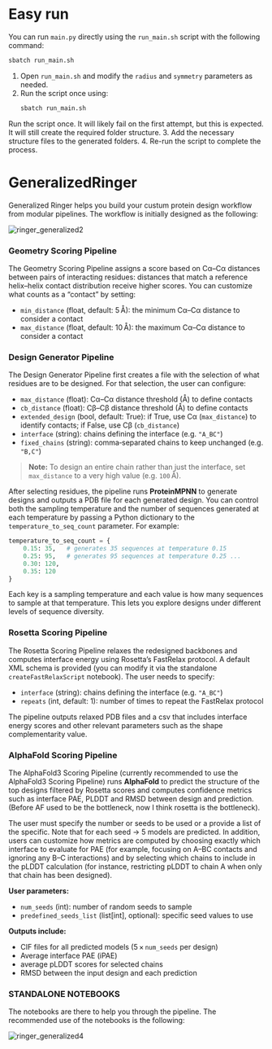 # Easy run
You can run `main.py` directly using the `run_main.sh` script with the following command:

```bash
sbatch run_main.sh
```

1. Open `run_main.sh` and modify the `radius` and `symmetry` parameters as needed.  
2. Run the script once using:
   ```bash
   sbatch run_main.sh
   ```
Run the script once. It will likely fail on the first attempt, but this is expected. It will still create the required folder structure.
3. Add the necessary structure files to the generated folders.
4. Re-run the script to complete the process.

   
# GeneralizedRinger

Generalized Ringer helps you build your custum protein design workflow from modular pipelines. The workflow is initially designed as the following:

![ringer_generalized2](https://github.com/user-attachments/assets/de5912b6-bf07-47ea-945b-bd5a372b1a99)

### Geometry Scoring Pipeline

The Geometry Scoring Pipeline assigns a score based on Cα–Cα distances between pairs of interacting residues: distances that match a reference helix–helix contact distribution receive higher scores. You can customize what counts as a “contact” by setting:

- `min_distance` (float, default: 5 Å): the minimum Cα–Cα distance to consider a contact  
- `max_distance` (float, default: 10 Å): the maximum Cα–Cα distance to consider a contact


### Design Generator Pipeline

The Design Generator Pipeline first creates a file with the selection of what residues are to be designed. For that selection, the user can configure:

- `max_distance` (float): Cα–Cα distance threshold (Å) to define contacts  
- `cb_distance` (float): Cβ–Cβ distance threshold (Å) to define contacts  
- `extended_design` (bool, default: True): if True, use Cα (`max_distance`) to identify contacts; if False, use Cβ (`cb_distance`)  
- `interface` (string): chains defining the interface (e.g. `"A_BC"`)  
- `fixed_chains` (string): comma‑separated chains to keep unchanged (e.g. `"B,C"`)

> **Note:** To design an entire chain rather than just the interface, set `max_distance` to a very high value (e.g. `100` Å).

After selecting residues, the pipeline runs **ProteinMPNN** to generate designs and outputs a PDB file for each generated design. You can control both the sampling temperature and the number of sequences generated at each temperature by passing a Python dictionary to the `temperature_to_seq_count` parameter. For example:

```python
temperature_to_seq_count = {
    0.15: 35,   # generates 35 sequences at temperature 0.15
    0.25: 95,   # generates 95 sequences at temperature 0.25 ...
    0.30: 120,  
    0.35: 120   
}
```

Each key is a sampling temperature and each value is how many sequences to sample at that temperature. This lets you explore designs under different levels of sequence diversity.

### Rosetta Scoring Pipeline

The Rosetta Scoring Pipeline relaxes the redesigned backbones and computes interface energy using Rosetta’s FastRelax protocol. A default XML schema is provided (you can modify it via the standalone `createFastRelaxScript` notebook). The user needs to specify:

- `interface` (string): chains defining the interface (e.g. `"A_BC"`)  
- `repeats` (int, default: 1): number of times to repeat the FastRelax protocol  

The pipeline outputs relaxed PDB files and a csv that includes interface energy scores and other relevant parameters such as the shape complementarity value.

### AlphaFold Scoring Pipeline

The AlphaFold3 Scoring Pipeline (currently recommended to use the AlphaFold3 Scoring Pipeline) runs **AlphaFold** to predict the structure of the top designs filtered by Rosetta scores and computes confidence metrics such as interface PAE, PLDDT and RMSD between design and prediction.
(Before AF used to be the bottleneck, now I think rosetta is the bottleneck).

The user must specify the number or seeds to be used or a provide a list of the specific. Note that for each seed → 5 models are predicted. In addition, users can customize how metrics are computed by choosing exactly which interface to evaluate for PAE (for example, focusing on A–BC contacts and ignoring any B–C interactions) and by selecting which chains to include in the pLDDT calculation (for instance, restricting pLDDT to chain A when only that chain has been designed).

**User parameters:**  
- `num_seeds` (int): number of random seeds to sample 
- `predefined_seeds_list` (list[int], optional): specific seed values to use  


**Outputs include:**  
- CIF files for all predicted models (5 × `num_seeds` per design)  
- Average interface PAE (iPAE)  
- average pLDDT scores for selected chains
- RMSD between the input design and each prediction

### STANDALONE NOTEBOOKS
The notebooks are there to help you through the pipeline. The recommended use of the notebooks is the following:

![ringer_generalized4](https://github.com/user-attachments/assets/94edb0f8-2a02-47f4-98ad-f81b867f1321)




